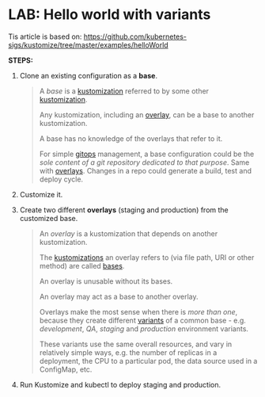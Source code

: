 # LAB: Hello world with variants

Tis article is based on: https://github.com/kubernetes-sigs/kustomize/tree/master/examples/helloWorld



**STEPS:**

1. Clone an existing configuration as a **base**.

   > A *base* is a [kustomization](https://kubectl.docs.kubernetes.io/references/kustomize/glossary/#kustomization) referred to by some other [kustomization](https://kubectl.docs.kubernetes.io/references/kustomize/glossary/#kustomization).
   >
   > Any kustomization, including an [overlay](https://kubectl.docs.kubernetes.io/references/kustomize/glossary/#overlay), can be a base to another kustomization.
   >
   > A base has no knowledge of the overlays that refer to it.
   >
   > For simple [gitops](https://kubectl.docs.kubernetes.io/references/kustomize/glossary/#gitops) management, a base configuration could be the *sole content of a git repository dedicated to that purpose*. Same with [overlays](https://kubectl.docs.kubernetes.io/references/kustomize/glossary/#overlay). Changes in a repo could generate a build, test and deploy cycle.

2. Customize it.

3. Create two different **overlays** (staging and production) from the customized base.

   > An *overlay* is a kustomization that depends on another kustomization.
   >
   > The [kustomizations](https://kubectl.docs.kubernetes.io/references/kustomize/glossary/#kustomization) an overlay refers to (via file path, URI or other method) are called [bases](https://kubectl.docs.kubernetes.io/references/kustomize/glossary/#base).
   >
   > An overlay is unusable without its bases.
   >
   > An overlay may act as a base to another overlay.
   >
   > Overlays make the most sense when there is *more than one*, because they create different [variants](https://kubectl.docs.kubernetes.io/references/kustomize/glossary/#variant) of a common base - e.g. *development*, *QA*, *staging* and *production* environment variants.
   >
   > These variants use the same overall resources, and vary in relatively simple ways, e.g. the number of replicas in a deployment, the CPU to a particular pod, the data source used in a ConfigMap, etc.

4. Run Kustomize and kubectl to deploy staging and production.



